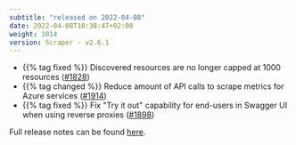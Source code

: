 ```yaml
---
subtitle: "released on 2022-04-08"
date: 2022-04-08T10:38:47+02:00
weight: 1014
version: Scraper - v2.6.1
---
```


- {{% tag fixed %}} Discovered resources are no longer capped at 1000 resources ([#1828](https://github.com/tomkerkhove/promitor/pull/1828))
- {{% tag changed %}} Reduce amount of API calls to scrape metrics for Azure services ([#1914](https://github.com/tomkerkhove/promitor/issues/1914))
- {{% tag fixed %}} Fix "Try it out" capability for end-users in Swagger UI when using reverse proxies ([#1898](https://github.com/tomkerkhove/promitor/pull/1898))

Full release notes can be found [here](https://github.com/tomkerkhove/promitor/releases/tag/Scraper-v2.6.1).
